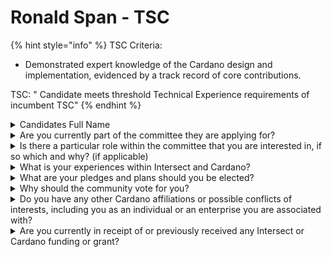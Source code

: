 # Ronald Span - TSC

{% hint style="info" %}
TSC Criteria:

* Demonstrated expert knowledge of the Cardano design and implementation, evidenced by a track record of core contributions.



TSC: " Candidate meets threshold Technical Experience requirements of incumbent TSC"
{% endhint %}

<details>

<summary>Candidates Full Name</summary>

Ronald Span

</details>



<details>

<summary>Are you currently part of the committee they are applying for?</summary>

Yes

</details>



<details>

<summary>Is there a particular role within the committee that you are interested in, if so which and why? (if applicable)</summary>

Not particular interested in a role, but we would like to make sure that treasure funds are being spend well on the correct things, the projects and expected deliverables and dependencies are described well with the correct priorities and that estimations for these projects are realistic.

</details>



<details>

<summary>What is your experiences within Intersect and Cardano?</summary>

I have been involved with Intersect and Cardano since day one, contributing to several working groups (OSC, Utility & Commercialization, Governance) I represent Dquadrant as CEO and co-owner. As a company we have built several open source solutions on Cardano plus did quality testing and assurance for SECP256K1 (cryptographic primitives for interoperability), Vasil and Chang hard fork and Gov Tool. Further we are a continuity partner of Intersect for Gov Tool.

</details>



<details>

<summary>What are your pledges and plans should you be elected?</summary>

Priorities for the Cardano roadmap should be a combination of what is requested by community projects and what is really required for businesses so they can use Cardano for certain business scenarios without having to worry about high costs. We like to make sure there is a good balance between both and that treasure funds are spend well so Cardano will be the go to blockchain for businesses and crypto users.

</details>



<details>

<summary>Why should the community vote for you?</summary>

I represent Dquadrant, a team that has been successful delivering and executing projects over the last 4 years on Cardano. As a company we have invested a lot in Cardano, so it is in our importance that Cardano succeeds. I personally have 30 years experience in information technology and many years experience in executing projects successfully for clients, not only in the Web3 space. This experience together with our teams experience on Cardano could be beneficial to the TSC related to verify/or create project descriptions, prioritization of tasks, estimations of tasks, task assignment etc.

</details>



<details>

<summary>Do you have any other Cardano affiliations or possible conflicts of interests, including you as an individual or an enterprise you are associated with?</summary>

I personally do not have a conflict of interest. Also as CEO and co-owner of Dquadrant and Intersect Enterprise partner, we always operate in a transparent and open way with the best possible intentions to serve our clients, Cardano and it's community.

</details>



<details>

<summary>Are you currently in receipt of or previously received any Intersect or Cardano funding or grant?</summary>

As a company we have received grants via project Catalyst (recently Mempool Explorer and Autonomous Agent Testing, 200K in total) and Intersect. From Intersect this was a continuation of our contracts with IOG on basis of our track record and quality of work for Cardano regarding quality assurance testing and several open source code contributions.

</details>
